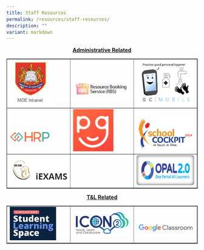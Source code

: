 ```yaml
---
title: Staff Resources
permalink: /resources/staff-resources/
description: ""
variant: markdown
---
```

<p style="text-align: center;"><strong><u>Administrative Related</u></strong></p>
<table style="border-collapse: collapse; width: 100%;" border="1">
<tbody>
<tr>
<td style="width: 33.3333%;"><a href="https://intranet.moe.gov.sg/Pages/Home.aspx"><img style="width: 70%;" src="/images/sr1.jpg"></a></td>
<td style="width: 33.3333%;"><br><br><a href="https://rbs.avero-tech.com/"><img src="/images/sr2.png"></a></td>
<td style="width: 33.3333%;"><a href="https://scmobile.moe.edu.sg/login"><img src="/images/sr3.png"></a></td>
</tr>
<tr>
<td style="width: 33.3333%;"><br><br><a href="https://www.hrp.gov.sg/hrp/#/"><img style="width: 70%;" src="/images/sr4.png"></a></td>
<td style="width: 33.3333%;"><a href="https://pg.moe.edu.sg/"><img style="width: 70%;" src="/images/sr5.jpg"></a></td>
<td style="width: 33.3333%;"><br><a href="https://schoolcockpit.moe.gov.sg/"><img src="/images/sr6.gif"></a></td>
</tr>
<tr>
<td style="width: 33.3333%;"><a href="https://iexams.seab.gov.sg/sso/login?service=https%3A%2F%2Fiexams.seab.gov.sg%2Fsso%2Foauth2.0%2FcallbackAuthorize%3Fclient_id%3Diexams2-prod%26redirect_uri%3Dhttps%253A%252F%252Fiexams.seab.gov.sg%252Fiexams2%252Flogin%252Foauth2%252Fcode%252Fiexams2-prod%26response_type%3Dcode%26client_name%3DCasOAuthClient"><img src="/images/sr7.png"></a></td>
<td style="width: 33.3333%;">&nbsp;</td>
<td style="width: 33.3333%;"><a href="https://idm.opal2.moe.edu.sg/account/login?returnUrl=%2Fconnect%2Fauthorize%2Fcallback%3Fresponse_type%3Dcode%26client_id%3DOpal2WebApp%26state%3DI2IY2-HAyiU0K9pcUbBcm7iFitmCznlY4DD0zWqE_rCbd%26redirect_uri%3Dhttps%253A%252F%252Fwww.opal2.moe.edu.sg%252Fapp%252Findex.html%26scope%3Droles%2520profile%2520cxprofile%2520openid%2520cxDomainInternalApi%26code_challenge%3D-BlUvPonZ6ZUNLLvYyyAhmyKJYai-gz3qwFVjOCu8bE%26code_challenge_method%3DS256%26nonce%3DI2IY2-HAyiU0K9pcUbBcm7iFitmCznlY4DD0zWqE_rCbd#"><img src="/images/sr8.png"></a></td>
</tr>
</tbody>
</table>
<p style="text-align: center;"><strong><u>T&amp;L Related</u></strong></p>
<table style="border-collapse: collapse; width: 100%;" border="1">
<tbody>
<tr>
<td style="width: 33.3333%;"><a href="https://vle.learning.moe.edu.sg/login"><img style="width: 80%;" src="/images/sr9.png"></a></td>
<td style="width: 33.3333%;"><a href="https://idp.mims.moe.gov.sg/nidp/saml2/sso?SAMLRequest=fVLJTsMwEL0j8Q%2BW79laicVqgkoRohJLRAMHbq4zSd16CR6nhb%2FHTUHAAa7Pb94ynsnFm1ZkCw6lNTnN4pQSMMLW0rQ5faquozN6URwfTZBr1bFp71fmEV57QE%2FCpEE2POS0d4ZZjhKZ4RqQecEW07tbNopT1jnrrbCKkvlVTttaqqU2ZiWXG8lNY6TSYDtd87ZZr1cClJJW8Q0lz1%2BxRvtYc8Qe5gY9Nz5A6WgcZVmUnlTpKcvO2fj8hZLy0%2BlSmkOD%2F2ItDyRkN1VVRuXDohoEtrIGdx%2FYIaq1rYJYWL23Lzmi3Aa44QqBkikiOB8CzqzBXoNbgNtKAU%2BPtzlded8hS5Ldbhd%2FyyQ80RZiqPsY24QLpMWwWTaUcz9W%2Bn90%2FmVNiz%2FEJ8kP3eLz%2B%2Fat5lelVVK8k6lSdjdzwH2o5F0fGl1bp7n%2F2zqLswGRddQMVNYb7EDIRkJNSVIcXH%2FfSbieDw%3D%3D&amp;RelayState=https%3A%2F%2Faccounts.google.com%2FCheckCookie%3Fcontinue%3Dhttps%253A%252F%252Fmail.google.com%252Fmail%252F%26service%3Dmail%26checkedDomains%3Dyoutube%26checkConnection%3Dyoutube%253A212%253A0%26pstMsg%3D1%26flowName%3DGlifWebSignIn%26ifkv%3DAVQVeyyg0ziovZP7hoY79ggBtOq-lh-1xBUFBwX4vNAw78leCzCR_8UdzCtQ3toGo3RpspO-VG7zsQ%26theme%3Dglif"><img src="/images/sr10.png"></a></td>
<td style="width: 33.3333%;"><br><a href="https://classroom.google.com/u/0/h"><img src="/images/sr11.png"></a></td>
</tr>
</tbody>
</table>